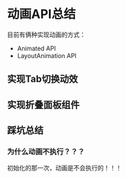 # 动画API总结

目前有俩种实现动画的方式：

- Animated API
- LayoutAnimation API

## 实现Tab切换动效

## 实现折叠面板组件

## 踩坑总结

### 为什么动画不执行？？？

初始化的那一次，动画是不会执行的！！！
